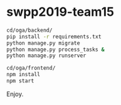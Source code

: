 # swpp2019-team15

```bash
cd/oga/backend/
pip install -r requirements.txt
python manage.py migrate
python manage.py process_tasks &
python manage.py runserver

cd/oga/frontend/
npm install
npm start
```

Enjoy.
